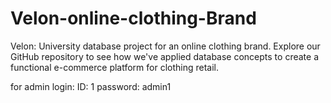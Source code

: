 # Velon-online-clothing-Brand
Velon: University database project for an online clothing brand. Explore our GitHub repository to see how we've applied database concepts to create a functional e-commerce platform for clothing retail.


for admin login:
ID: 1
password: admin1
